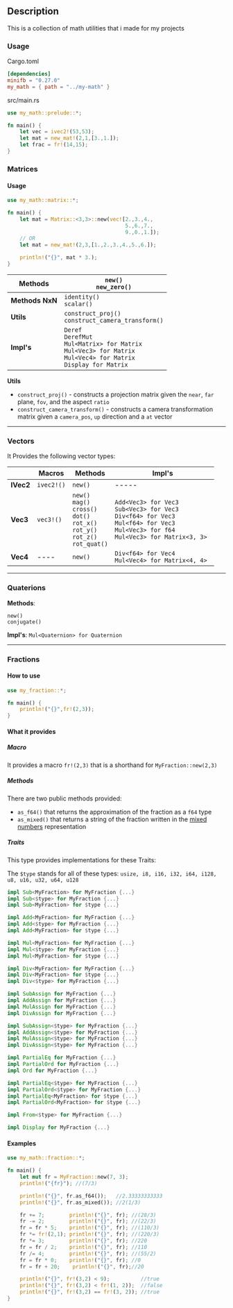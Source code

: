 ## Description 
This is a collection of math utilities that i made for my projects

### Usage
Cargo.toml
```Toml
[dependencies]
minifb = "0.27.0"
my_math = { path = "../my-math" }
```
src/main.rs
```Rust
use my_math::prelude::*;

fn main() {
	let vec = ivec2!(53,53);
	let mat = new_mat!(2,1,[3.,1.]);
	let frac = fr!(14,15);
}
```

### Matrices
#### Usage
```Rust
use my_math::matrix::*;

fn main() {
	let mat = Matrix::<3,3>::new(vec![2.,3.,4.,
									  5.,6.,7.,
									  9.,0.,1.]);
	// OR
	let mat = new_mat!(2,3,[1.,2.,3.,4.,5.,6.]);

	println!("{}", mat * 3.);
}
```


| **Methods**     | ``new()``<br>``new_zero()``                                                                                                    |
| --------------- | ------------------------------------------------------------------------------------------------------------------------------ |
| **Methods NxN** | ``identity()``<br>``scalar()``                                                                                                 |
| **Utils**       | `construct_proj()`<br>`construct_camera_transform()`                                                                           |
| **Impl's**      | `Deref`<br>`DerefMut`<br>`Mul<Matrix> for Matrix`<br>`Mul<Vec3> for Matrix`<br>`Mul<Vec4> for Matrix`<br> `Display for Matrix` |
**Utils**
- `construct_proj()` - constructs a projection matrix given the `near`, `far` plane, `fov`, and the aspect `ratio`
- `construct_camera_transform()` - constructs a camera transformation matrix given a `camera_pos`, `up` direction and a `at` vector

-----
### Vectors
It Provides the following vector types:

|           | Macros     | Methods                                                                                                           | Impl's                                                                                                                                                         |
| --------- | ---------- | ----------------------------------------------------------------------------------------------------------------- | -------------------------------------------------------------------------------------------------------------------------------------------------------------- |
| **IVec2** | `ivec2!()` | `new()`                                                                                                           | -----                                                                                                                                                          |
| **Vec3**  | `vec3!()`  | ``new()``<br>``mag()``<br>``cross()``<br>``dot()``<br>``rot_x()``<br>``rot_y()``<br>``rot_z()``<br>``rot_quat()`` | ``Add<Vec3> for Vec3``<br>``Sub<Vec3> for Vec3``<br>``Div<f64> for Vec3``<br>``Mul<f64> for Vec3``<br>``Mul<Vec3> for f64 ``<br>``Mul<Vec3> for Matrix<3, 3>`` |
| **Vec4**  | ----       | `new()`                                                                                                           | ``Div<f64> for Vec4``<br>``Mul<Vec4> for Matrix<4, 4> ``                                                                                                       |

------
### Quaterions
**Methods**:
```
new()
conjugate()
```
**Impl's**:
`Mul<Quaternion> for Quaternion`

-----
### Fractions
#### How to use
```rust
use my_fraction::*;

fn main() {
    println!("{}",fr!(2,3));
}
```
#### What it provides
##### Macro
It provides a macro `fr!(2,3)` that is a shorthand for `MyFraction::new(2,3)` 
##### Methods
There are two public methods provided:
- `as_f64()` that returns the approximation of the fraction as a `f64` type
- `as_mixed()` that returns a string of the fraction written in the [mixed numbers](https://en.wikipedia.org/wiki/Fraction#Mixed_numbers) representation 
##### Traits
This type provides implementations for these Traits:

The `$type` stands for all of these types: `usize, i8, i16, i32, i64, i128, u8, u16, u32, u64, u128`
```Rust 
impl Sub<MyFraction> for MyFraction {...}
impl Sub<$type> for MyFraction {...}
impl Sub<MyFraction> for $type {...}

impl Add<MyFraction> for MyFraction {...}
impl Add<$type> for MyFraction {...}
impl Add<MyFraction> for $type {...}

impl Mul<MyFraction> for MyFraction {...}
impl Mul<$type> for MyFraction {...}
impl Mul<MyFraction> for $type {...}

impl Div<MyFraction> for MyFraction {...}
impl Div<MyFraction> for $type {...}
impl Div<$type> for MyFraction {...}

impl SubAssign for MyFraction {...}
impl AddAssign for MyFraction {...}
impl MulAssign for MyFraction {...}
impl DivAssign for MyFraction {...}

impl SubAssign<$type> for MyFraction {...}
impl AddAssign<$type> for MyFraction {...}
impl MulAssign<$type> for MyFraction {...}
impl DivAssign<$type> for MyFraction {...}

impl PartialEq for MyFraction {...}
impl PartialOrd for MyFraction {...}
impl Ord for MyFraction {...}

impl PartialEq<$type> for MyFraction {...}
impl PartialOrd<$type> for MyFraction {...}
impl PartialEq<MyFraction> for $type {...}
impl PartialOrd<MyFraction> for $type {...}

impl From<$type> for MyFraction {...}

impl Display for MyFraction {...}
```
#### Examples
```rust
use my_math::fraction::*;

fn main() {
    let mut fr = MyFraction::new(7, 3);
    println!("{fr}"); //(7/3)

    println!("{}", fr.as_f64());   //2.33333333333
    println!("{}", fr.as_mixed()); //2(1/3)

    fr += 7;        println!("{}", fr); //(28/3)
    fr -= 2;        println!("{}", fr); //(22/3)
    fr = fr * 5;    println!("{}", fr); //(110/3)
    fr *= fr!(2,1); println!("{}", fr); //(220/3)
    fr *= 3;        println!("{}", fr); //220
    fr = fr / 2;    println!("{}", fr); //110
    fr /= 4;        println!("{}", fr); //(55/2)
    fr = fr * 0;    println!("{}", fr); //0
    fr = fr + 20;    println!("{}", fr);//20

    println!("{}", fr!(3,2) < 9);          //true
    println!("{}", fr!(3,2) < fr!(1, 2));  //false
    println!("{}", fr!(3,2) == fr!(3, 2)); //true
}
```
